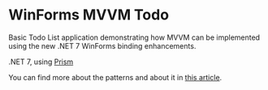 # WinForms MVVM Todo
Basic Todo List application demonstrating how MVVM can be implemented using the new .NET 7 WinForms binding enhancements.

.NET 7, using [Prism](https://prismlibrary.com/)

You can find more about the patterns and about it in [this article](https://prismlibrary.com/).

